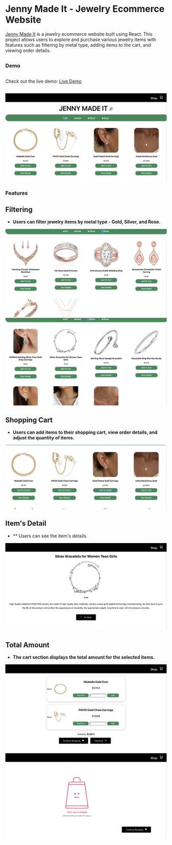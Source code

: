 # Jenny Made It - Jewelry Ecommerce Website

 [Jenny Made It](https://jenny-made-it.vercel.app/) is a jewelry ecommerce website built using React. This project allows users to explore and purchase various jewelry items with features such as filtering by metal type, adding items to the cart, and viewing order details.

## 

### Demo
 ##
 
Check out the live demo: [Live Demo](https://jenny-made-it.vercel.app/)

##
  <img src="https://github.com/serenkapanoglu/Ecommerce-REACT/blob/main/images/Screen%20Shot%202024-01-10%20at%202.10.47%20AM.png" />
  
### Features



## Filtering


- **Users can filter jewelry items by metal type - Gold, Silver, and Rose.**
<img src="https://github.com/serenkapanoglu/Ecommerce-REACT/blob/main/images/Screen%20Shot%202024-01-10%20at%202.11.00%20AM.png" />
<img src="https://github.com/serenkapanoglu/Ecommerce-REACT/blob/main/images/Screen%20Shot%202024-01-10%20at%202.11.09%20AM.png" />

## Shopping Cart


- **Users can add items to their shopping cart, view order details, and adjust the quantity of items.**
<img src="https://github.com/serenkapanoglu/Ecommerce-REACT/blob/main/images/Screen%20Shot%202024-01-10%20at%202.11.24%20AM.png" />

## Item's Detail

- ** Users can see the item's details.
<img src="https://github.com/serenkapanoglu/Ecommerce-REACT/blob/main/images/Screen%20Shot%202024-01-10%20at%202.11.46%20AM.png" />

  ## Total Amount
  
  
- **The cart section displays the total amount for the selected items.**
<img src="https://github.com/serenkapanoglu/Ecommerce-REACT/blob/main/images/Screen%20Shot%202024-01-10%20at%202.11.58%20AM.png" />
<img src="https://github.com/serenkapanoglu/Ecommerce-REACT/blob/main/images/Screen%20Shot%202024-01-10%20at%203.08.25%20PM.png" />


